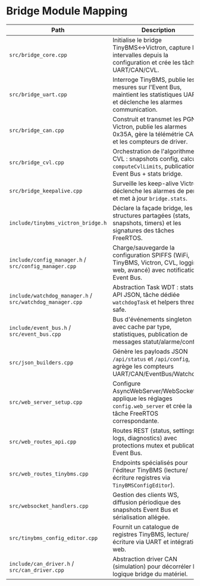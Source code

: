 # Bridge Module Mapping

| Path | Description |
| --- | --- |
| `src/bridge_core.cpp` | Initialise le bridge TinyBMS↔Victron, capture les intervalles depuis la configuration et crée les tâches UART/CAN/CVL. |
| `src/bridge_uart.cpp` | Interroge TinyBMS, publie les mesures sur l'Event Bus, maintient les statistiques UART et déclenche les alarmes communication. |
| `src/bridge_can.cpp` | Construit et transmet les PGN Victron, publie les alarmes 0x35A, gère la télémétrie CAN et les compteurs de driver. |
| `src/bridge_cvl.cpp` | Orchestration de l'algorithme CVL : snapshots config, calculs `computeCvlLimits`, publication Event Bus + stats bridge. |
| `src/bridge_keepalive.cpp` | Surveille les keep-alive Victron, déclenche les alarmes de perte et met à jour `bridge.stats`. |
| `include/tinybms_victron_bridge.h` | Déclare la façade bridge, les structures partagées (stats, snapshots, timers) et les signatures des tâches FreeRTOS. |
| `include/config_manager.h` / `src/config_manager.cpp` | Charge/sauvegarde la configuration SPIFFS (WiFi, TinyBMS, Victron, CVL, logging, web, avancé) avec notifications Event Bus. |
| `include/watchdog_manager.h` / `src/watchdog_manager.cpp` | Abstraction Task WDT : stats, API JSON, tâche dédiée `watchdogTask` et helpers thread-safe. |
| `include/event_bus.h` / `src/event_bus.cpp` | Bus d'événements singleton avec cache par type, statistiques, publication de messages statut/alarme/config. |
| `src/json_builders.cpp` | Génère les payloads JSON `/api/status` et `/api/config`, agrège les compteurs UART/CAN/EventBus/Watchdog. |
| `src/web_server_setup.cpp` | Configure AsyncWebServer/WebSocket, applique les réglages `config.web_server` et crée la tâche FreeRTOS correspondante. |
| `src/web_routes_api.cpp` | Routes REST (status, settings, logs, diagnostics) avec protections mutex et publication Event Bus. |
| `src/web_routes_tinybms.cpp` | Endpoints spécialisés pour l'éditeur TinyBMS (lecture/écriture registres via `TinyBMSConfigEditor`). |
| `src/websocket_handlers.cpp` | Gestion des clients WS, diffusion périodique des snapshots Event Bus et sérialisation allégée. |
| `src/tinybms_config_editor.cpp` | Fournit un catalogue de registres TinyBMS, lecture/écriture via UART et intégration web. |
| `include/can_driver.h` / `src/can_driver.cpp` | Abstraction driver CAN (simulation) pour décorréler la logique bridge du matériel. |
